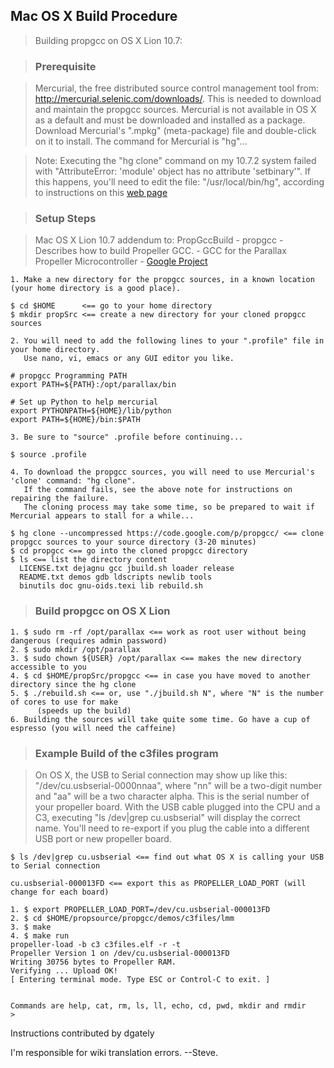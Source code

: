 ## Mac OS X Build Procedure ##

> Building propgcc on OS X Lion 10.7:

> ### Prerequisite ###

> Mercurial, the free distributed source control management tool from: http://mercurial.selenic.com/downloads/. This is needed to download and maintain the propgcc sources. Mercurial is not available in OS X as a default and must be downloaded and installed as a package. Download Mercurial's ".mpkg" (meta-package) file and double-click on it to install. The command for Mercurial is "hg"...


> Note: Executing the "hg clone" command on my 10.7.2 system failed with "AttributeError: 'module' object has no attribute 'setbinary'". If this happens, you'll need to edit the file: "/usr/local/bin/hg", according to instructions on this [web page](http://groups.google.com/group/thg-dev/browse_thread/thread/dbbce627480a5a13?pli=1)


> ### Setup Steps ###

> Mac OS X Lion 10.7 addendum to: PropGccBuild - propgcc - Describes how to build Propeller GCC. - GCC for the Parallax Propeller Microcontroller - [Google Project](http://code.google.com/p/propgcc/)
```
1. Make a new directory for the propgcc sources, in a known location (your home directory is a good place).
```
```
$ cd $HOME      <== go to your home directory
$ mkdir propSrc <== create a new directory for your cloned propgcc sources
```
```
2. You will need to add the following lines to your ".profile" file in your home directory.
   Use nano, vi, emacs or any GUI editor you like.
```
```
# propgcc Programming PATH
export PATH=${PATH}:/opt/parallax/bin
```
```
# Set up Python to help mercurial
export PYTHONPATH=${HOME}/lib/python
export PATH=${HOME}/bin:$PATH

3. Be sure to "source" .profile before continuing...

$ source .profile
```
```
4. To download the propgcc sources, you will need to use Mercurial's 'clone' command: "hg clone".
   If the command fails, see the above note for instructions on repairing the failure.
   The cloning process may take some time, so be prepared to wait if Mercurial appears to stall for a while...
```
```
$ hg clone --uncompressed https://code.google.com/p/propgcc/ <== clone propgcc sources to your source directory (3-20 minutes)
$ cd propgcc <== go into the cloned propgcc directory
$ ls <== list the directory content
  LICENSE.txt dejagnu gcc jbuild.sh loader release
  README.txt demos gdb ldscripts newlib tools
  binutils doc gnu-oids.texi lib rebuild.sh
```

> ### Build propgcc on OS X Lion ###
```
1. $ sudo rm -rf /opt/parallax <== work as root user without being dangerous (requires admin password)
2. $ sudo mkdir /opt/parallax
3. $ sudo chown ${USER} /opt/parallax <== makes the new directory accessible to you
4. $ cd $HOME/propSrc/propgcc <== in case you have moved to another directory since the hg clone
5. $ ./rebuild.sh <== or, use "./jbuild.sh N", where "N" is the number of cores to use for make
      (speeds up the build)
6. Building the sources will take quite some time. Go have a cup of espresso (you will need the caffeine)
```

> ### Example Build of the c3files program ###

> On OS X, the USB to Serial connection may show up like this: "/dev/cu.usbserial-0000nnaa", where "nn" will be a two-digit number and "aa" will be a two character alpha. This is the serial number of your propeller board. With the USB cable plugged into the CPU and a C3, executing "ls /dev|grep cu.usbserial" will display the correct name. You'll need to re-export if you plug the cable into a different USB port or new propeller board.
```
$ ls /dev|grep cu.usbserial <== find out what OS X is calling your USB to Serial connection

cu.usbserial-000013FD <== export this as PROPELLER_LOAD_PORT (will change for each board)
```
```
1. $ export PROPELLER_LOAD_PORT=/dev/cu.usbserial-000013FD
2. $ cd $HOME/propsource/propgcc/demos/c3files/lmm
3. $ make
4. $ make run
propeller-load -b c3 c3files.elf -r -t
Propeller Version 1 on /dev/cu.usbserial-000013FD
Writing 30756 bytes to Propeller RAM.
Verifying ... Upload OK!
[ Entering terminal mode. Type ESC or Control-C to exit. ]


Commands are help, cat, rm, ls, ll, echo, cd, pwd, mkdir and rmdir
>
```

Instructions contributed by dgately

I'm responsible for wiki translation errors.
--Steve.